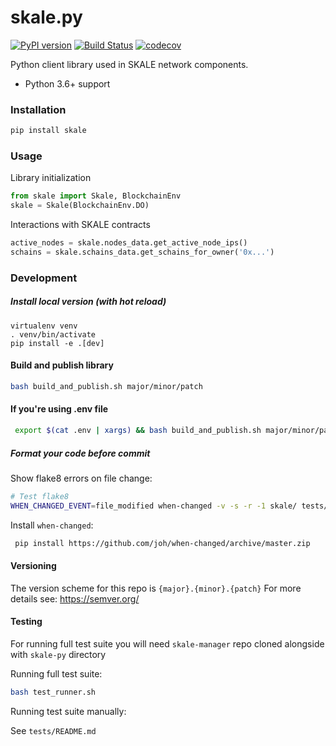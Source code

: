 # skale.py

[![PyPI version](https://badge.fury.io/py/skale.py.svg)](https://badge.fury.io/py/skale.py)
[![Build Status](https://travis-ci.com/skalenetwork/skale.py.svg?token=tLesVRTSHvWZxoyqXdoA&branch=develop)](https://travis-ci.com/skalenetwork/skale.py) 
[![codecov](https://codecov.io/gh/skalenetwork/skale.py/branch/develop/graph/badge.svg?token=0QYzyW1tZN)](https://codecov.io/gh/skalenetwork/skale.py)  

Python client library used in SKALE network components.

- Python 3.6+ support

### Installation

```bash
pip install skale
```

### Usage

Library initialization

```python
from skale import Skale, BlockchainEnv
skale = Skale(BlockchainEnv.DO)
```

Interactions with SKALE contracts

```python
active_nodes = skale.nodes_data.get_active_node_ips()
schains = skale.schains_data.get_schains_for_owner('0x...')
```


### Development

##### Install local version (with hot reload)

```
virtualenv venv
. venv/bin/activate 
pip install -e .[dev]
```

#### Build and publish library

```bash
bash build_and_publish.sh major/minor/patch
```

#### If you're using .env file

```bash
 export $(cat .env | xargs) && bash build_and_publish.sh major/minor/patch
``` 

##### Format your code before commit

Show flake8 errors on file change:

```sh
# Test flake8
WHEN_CHANGED_EVENT=file_modified when-changed -v -s -r -1 skale/ tests/ examples/ -c "clear; flake8 web3 tests ens && echo 'flake8 success' || echo 'error'"
```

Install `when-changed`:
```bash
 pip install https://github.com/joh/when-changed/archive/master.zip
```

#### Versioning

The version scheme for this repo is `{major}.{minor}.{patch}`
For more details see: https://semver.org/

#### Testing

For running full test suite you will need `skale-manager` repo cloned alongside with `skale-py` directory

Running full test suite:

```bash
bash test_runner.sh
```

Running test suite manually:

See `tests/README.md`